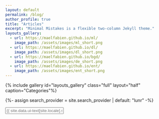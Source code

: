 ```yaml
---
layout: default
permalink: /blog/
author_profile: true
title: "Articles"
excerpt: "Minimal Mistakes is a flexible two-column Jekyll theme."
layouts_gallery:
  - url: https://maelfabien.github.io/ml/
    image_path: /assets/images/ml_short.png
  - url: https://maelfabien.github.io/dl/
    image_path: /assets/images/dl_short.png
  - url: https://maelfabien.github.io/bgd/
    image_path: /assets/images/de_short.png
  - url: https://maelfabien.github.io/ent/
    image_path: /assets/images/ent_short.png
---
```


{% include gallery id="layouts_gallery" class="full" layout="half" caption="Categories"%}


{%- assign search_provider = site.search_provider | default: "lunr" -%}

<div id="main" role="main">
<input type="text" id="search" class="search-input" tabindex="-1" placeholder="{{ site.data.ui-text[site.locale].search_placeholder_text | default: 'Enter your search term...' }}" />
<div id="results" class="results"></div>
</div>
